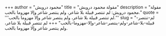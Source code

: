 +++
author = "محمود درويش"
title = "مقولة محمود درويش"
description = "مقولة محمود درويش: لم تنتصر قبيلة بلا شاعر، ولم ينتصر شاعر وإلا مهزوما بالحب."
quote = '''لم تنتصر قبيلة بلا شاعر، ولم ينتصر شاعر وإلا مهزوما بالحب.'''
slug = "لم-تنتصر-قبيلة-بلا-شاعر-ولم-ينتصر-شاعر-وإلا-مهزوما-بالحب"
+++
لم تنتصر قبيلة بلا شاعر، ولم ينتصر شاعر وإلا مهزوما بالحب.
